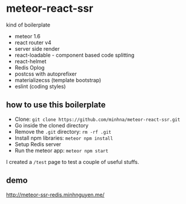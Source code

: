 # meteor-react-ssr
kind of boilerplate 

* meteor 1.6
* react router v4
* server side render
* react-loadable - component based code splitting
* react-helmet
* Redis Oplog
* postcss with autoprefixer
* materializecss (template bootstrap)
* eslint (coding styles)

## how to use this boilerplate
- Clone: `git clone https://github.com/minhna/meteor-react-ssr.git`
- Go inside the cloned directory
- Remove the `.git` directory: `rm -rf .git`
- Install npm libraries: `meteor npm install`
- Setup Redis server
- Run the meteor app: `meteor npm start`

I created a `/test` page to test a couple of useful stuffs.

## demo
http://meteor-ssr-redis.minhnguyen.me/
